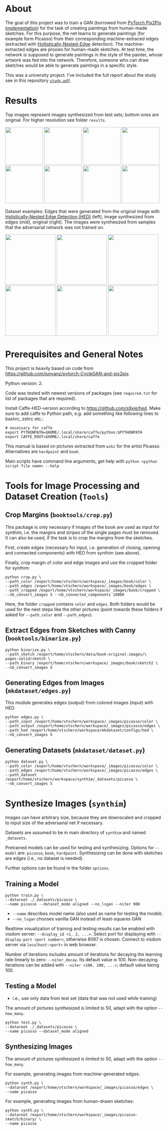 
# About

The goal of this project was to train a GAN (borrowed from [PyTorch Pix2Pix implementation](https://github.com/junyanz/pytorch-CycleGAN-and-pix2pix)) for the task of creating paintings from human-made sketches. For this purpose, the net learns to generate paintings (for example form Picasso) from their corresponding machine-extraced edges (extracted with [Hollistically-Nested-Edge](https://github.com/s9xie/hed) detection). The machine-extracted edges are proxies for human-made sketches. At test time, the network is supposed to generate paintings in the style of the painter, whose artwork was fed into the network. Therefore, someone who can draw sketches would be able to generate paintings in a specific style.

This was a university project. I've included the full report about the study see in this repository [`study.pdf`](https://github.com/dichotomies/synthim/blob/master/study.pdf).

# Results

Top images represent images synthesized from test sets; bottom ones are original. For higher resolution see folder `results`. 

<p float="left">
  <img src="https://raw.githubusercontent.com/dichotomies/synthim/master/results/synth-orig/book/clr-592_fake_B.png" width="120" />
  <img src="https://raw.githubusercontent.com/dichotomies/synthim/master/results/synth-orig/book/clr-838_fake_B.png" width="120" />
  <img src="https://raw.githubusercontent.com/dichotomies/synthim/master/results/synth-orig/picasso/pablo-picasso_bust-of-woman-1936_fake_B.png" width="120" />
  <img src="https://raw.githubusercontent.com/dichotomies/synthim/master/results/synth-orig/picasso/pablo-picasso_armchair-california-1956_fake_B.png" width ="120">
  </br>
  <img src="https://raw.githubusercontent.com/dichotomies/synthim/master/results/synth-orig/book/clr-592_real_B.png" width="120" />
  <img src="https://raw.githubusercontent.com/dichotomies/synthim/master/results/synth-orig/book/clr-838_real_B.png" width="120" />
  <img
  src="https://raw.githubusercontent.com/dichotomies/synthim/master/results/synth-orig/picasso/pablo-picasso_bust-of-woman-1936_real_B.png" width="120" />
  <img src="https://raw.githubusercontent.com/dichotomies/synthim/master/results/synth-orig/picasso/pablo-picasso_armchair-california-1956_real_B.png" width="120">
  </br>
</p>

Dataset examples: Edges that were generated from the original image with [Holistically-Nested Edge Detection (HED)](https://github.com/s9xie/hed) (left), image synthesized from edges (mid), original (right). The images were synthesized from samples that the adversarial network was not trained on.

<p float="left">
  <img src="https://raw.githubusercontent.com/dichotomies/synthim/master/results/hed-synth-orig/book/clr-692_real_A.png" width="160" />
  <img src="https://raw.githubusercontent.com/dichotomies/synthim/master/results/hed-synth-orig/book/clr-692_fake_B.png" width="160" />
  <img src="https://raw.githubusercontent.com/dichotomies/synthim/master/results/hed-synth-orig/book/clr-692_real_B.png" width="160" />
  </br>
  <img src="https://raw.githubusercontent.com/dichotomies/synthim/master/results/hed-synth-orig/picasso/pablo-picasso_a-dream-1932_real_A.png" width="160" />
  <img src="https://raw.githubusercontent.com/dichotomies/synthim/master/results/hed-synth-orig/picasso/pablo-picasso_a-dream-1932_fake_B.png" width="160" />
  <img
  src="https://raw.githubusercontent.com/dichotomies/synthim/master/results/hed-synth-orig/picasso/pablo-picasso_a-dream-1932_real_B.png" width="160" />
  </br>
</p>

# Prerequisites and General Notes

This project is heavily based on code from https://github.com/junyanz/pytorch-CycleGAN-and-pix2pix.

Python version: 2.

Code was tested with newest versions of packages (see `required.txt` for list 
of packages that are required).

Install Caffe-HED-version according to https://github.com/s9xie/hed. Make sure
to add caffe to Python path, e.g. add something like following lines to bashrc,
zshrc etc.:

```
# necessary for caffe
export PYTHONPATH=$HOME/.local/share/caffe/python:$PYTHONPATH
export CAFFE_ROOT=$HOME/.local/share/caffe
```

This manual is based on pictures extracted from `wiki` for the artist Picasso.
Alternatives are `hardpaint` and `book`.

Main scripts have command line arguments, get help with `python <python 
script file name> --help`

# Tools for Image Processing and Dataset Creation (`Tools`)

## Crop Margins (`booktools/crop.py`)

This package is only necessary if images of the book are used as input for
synthim, i.e. the margins and stripes of the single pages must be removed. It
can also be used, if the task is to crop the margins from the sketches.

First, create edges (necessary for input, i.e. generation of closing, opening
and connected components) with HED from synthim (see above).

Finally, crop margin of color and edge images and use the cropped folder for
synthim:

```
python crop.py \
--path_color /export/home/vtschern/workspace/_images/book/color \
--path_edges /export/home/vtschern/workspace/_images/book/edges \
--path_cropped /export/home/vtschern/workspace/_images/book/cropped \
--nb_convert_images 5 --nb_connected_components 10000
```

Here, the folder `cropped` contains `color` and `edges`. Both folders would
be used for the next steps like the other pictures (point towards these 
folders if asked for `--path_color` and `--path_edges`).


## Extract Edges from Sketches with Canny (`booktools/binarize.py`)

```
python binarize.py \
--path_sketch /export/home/vtschern/data/book-original-images/\
pages-valid/sketch \
--path_binary /export/home/vtschern/workspace/_images/book/sketch2 \
--nb_convert_images 5
```

## Generating Edges from Images (`mkdataset/edges.py`)

This module generates edges (output) from colored images (input) with HED.

```
python edges.py \
--path_input /export/home/vtschern/workspace/_images/picasso/color \
--path_output /export/home/vtschern/workspace/_images/picasso/edges \
--path_hed /export/home/vtschern/workspace/mkdataset/configs/hed \
--nb_convert_images 5
```

## Generating Datasets (`mkdataset/dataset.py`)

```
python dataset.py \
--path_color /export/home/vtschern/workspace/_images/picasso/color \
--path_edges /export/home/vtschern/workspace/_images/picasso/edges \
--path_dataset /export/home/vtschern/workspace/synthim/_datasets/picasso \
--nb_convert_images 5
```

# Synthesize Images (`synthim`)

Images can have arbitrary size, because they are downscaled and cropped to
input size of the adversarial net if necessary.

Datasets are assumed to be in main directory of `synthim` and named `_datasets`.

Pretrained models can be used for testing and synthesizing. Options for 
`--model` are: `picasso`, `book`, `hardpaint`. Synthesizing can be done with
sketches are edges (i.e., no dataset is needed). 

Further options can be found in the folder `options`.

## Training a Model

```
python train.py \
--dataroot ./_datasets/picasso \
--name picasso --dataset_mode aligned --no_lsgan --niter 900 
```

- `--name` describes model name (also used as name for testing the model).
- `--no_lsgan` chooses vanilla GAN instead of least-squares GAN

Realtime visualization of training and testing results can be enabled with
visdom server: `--display_id <1, 2, ...>`. Select port for
displaying with `--display-port <port number>`, otherwise 8097 is chosen.
Connect to visdom server via `localhost:<port>` in web browser.

Number of iterations includes amount of iterations for decaying the learning
rate linearly to zero: `--niter_decay`. Its default value is 100. Non-decaying
iterations can be added with `--niter <100, 200, ...>`; default value being
100.

## Testing a Model

- i.e., use only data from test set (data that was not used while training)

The amount of pictures synthesized is limited to 50, adapt with the option 
`--how_many`.

```
python test.py \
--dataroot ./_datasets/picasso \
--name picasso --dataset_mode aligned
```

## Synthesizing Images

The amount of pictures synthesized is limited to 50, adapt with the option 
`--how_many`.

For example, generating images from machine-generated edges:

```
python synth.py \
--dataroot /export/home/vtschern/workspace/_images/picasso/edges \
--name picasso
```

For example, generating images from human-drawn sketches:

```
python synth.py \
--dataroot /export/home/vtschern/workspace/_images/picasso-sketch/binary/ \
--name picasso
```

